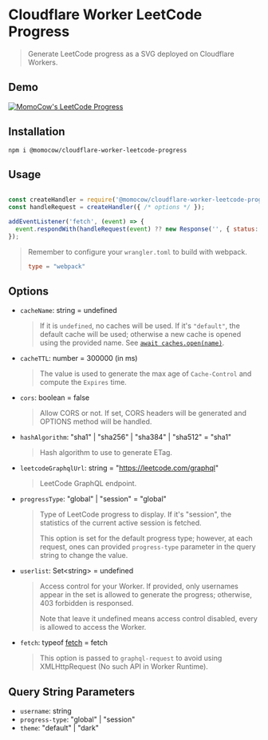 # Cloudflare Worker LeetCode Progress

> Generate LeetCode progress as a SVG deployed on Cloudflare Workers.

## Demo

[![MomoCow's LeetCode Progress](https://x.cow.moe/leetcode-progress/?username=momocow)](https://leetcode.com/momocow/)

## Installation
```
npm i @momocow/cloudflare-worker-leetcode-progress
```

## Usage

```js

const createHandler = require('@momocow/cloudflare-worker-leetcode-progress').default
const handleRequest = createHandler({ /* options */ });

addEventListener('fetch', (event) => {
  event.respondWith(handleRequest(event) ?? new Response('', { status: 405 }));
});
```

> Remember to configure your `wrangler.toml` to build with webpack.
>
> ```toml
> type = "webpack"
> ``` 

## Options
- `cacheName`: string = undefined
  > If it is `undefined`, no caches will be used. If it's `"default"`, the default cache will be used; otherwise a new cache is opened using the provided name. See [`await caches.open(name)`](https://developers.cloudflare.com/workers/runtime-apis/cache#accessing-cache).
- `cacheTTL`: number = 300000 (in ms)
  > The value is used to generate the max age of `Cache-Control` and compute the `Expires` time.
- `cors`: boolean = false
  > Allow CORS or not. If set, CORS headers will be generated and OPTIONS method will be handled.
- `hashAlgorithm`: "sha1" | "sha256" | "sha384" | "sha512" = "sha1"
  > Hash algorithm to use to generate ETag.
- `leetcodeGraphqlUrl`: string = "https://leetcode.com/graphql"
  > LeetCode GraphQL endpoint.
- `progressType`: "global" | "session" = "global"
  > Type of LeetCode progress to display. If it's "session", the statistics of the current active session is fetched.
  > 
  > This option is set for the default progress type; however, at each request, ones can provided `progress-type` parameter in the query string to change the value.
- `userlist`: Set&lt;string&gt; = undefined
  > Access control for your Worker. If provided, only usernames appear in the set is allowed to generate the progress; otherwise, 403 forbidden is responsed.
  >  
  > Note that leave it undefined means access control disabled, every is allowed to access the Worker.
- `fetch`: typeof [fetch](https://developers.cloudflare.com/workers/runtime-apis/fetch) = fetch
  > This option is passed to `graphql-request` to avoid using XMLHttpRequest (No such API in Worker Runtime).

## Query String Parameters
- `username`: string
- `progress-type`: "global" | "session"
- `theme`: "default" | "dark"
